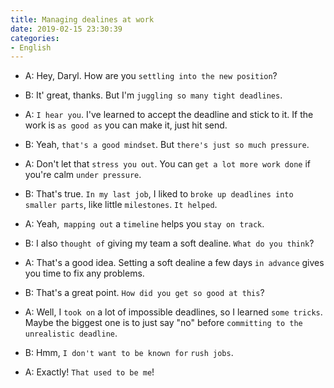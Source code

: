 ```yaml
---
title: Managing dealines at work
date: 2019-02-15 23:30:39
categories:
- English
---
```


- A: Hey, Daryl. How are you `settling into the new position`?

- B: It' great, thanks. But I'm `juggling so many tight deadlines`.

- A: `I hear you`. I've learned to accept the deadline and stick to it. If the work is `as good as` you can make it, just hit send.

- B: Yeah, `that's a good mindset`. But `there's just so much pressure`.

- A: Don't let that `stress you out`. You can `get a lot more work done` if you're calm `under pressure`.

- B: That's true. `In my last job`, I liked to `broke up deadlines into smaller parts`, like little `milestones`. `It helped`.

- A: Yeah,` mapping out` a `timeline` helps you `stay on track`.

- B: I also `thought of` giving my team a soft dealine. `What do you think`?

- A: That's a good idea. Setting a soft dealine a few days `in advance` gives you time to fix any problems.

- B: That's a great point. `How did you get so good at this`?

- A: Well, I `took on` a lot of impossible deadlines, so I learned `some tricks`. Maybe the biggest one is to just say "no" before `committing to the unrealistic deadline`. 

- B: Hmm, `I don't want to be known for` `rush jobs`.

- A: Exactly! `That used to be me`!
